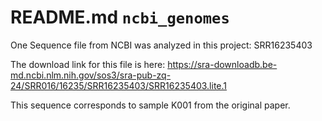 # README.md `ncbi_genomes`

One Sequence file from NCBI was analyzed in this project: SRR16235403

The download link for this file is here:
https://sra-downloadb.be-md.ncbi.nlm.nih.gov/sos3/sra-pub-zq-24/SRR016/16235/SRR16235403/SRR16235403.lite.1

This sequence corresponds to sample K001 from the original paper. 
